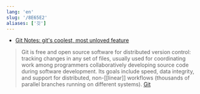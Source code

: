 ```yaml
---
lang: 'en'
slug: '/8E65E2'
aliases: ['깃']
---
```


- [Git Notes: git's coolest, most unloved feature](https://tylercipriani.com/blog/2022/11/19/git-notes-gits-coolest-most-unloved-feature/)

> Git is free and open source software for distributed version control: tracking changes in any set of files, usually used for coordinating work among programmers collaboratively developing source code during software development. Its goals include speed, data integrity, and support for distributed, non-[[linear]] workflows (thousands of parallel branches running on different systems). [Git](https://en.wikipedia.org/wiki/Git)
